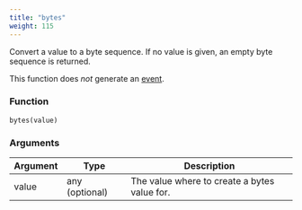 ```yaml
---
title: "bytes"
weight: 115
---
```


Convert a value to a byte sequence. If no value is given, an empty byte sequence is returned.

This function does *not* generate an [event](../../events).

### Function

`bytes(value)`

### Arguments

Argument | Type | Description
-------- | ---- | -----------
value | any (optional) | The value where to create a bytes value for.